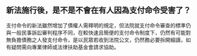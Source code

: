 ## 新法施行後，是不是不會在有人因為支付命令受害了？

支付命令的新法雖然增加了債權人需釋明的規定，但法院就支付命令審查的標準仍與一般民事訴訟審判程序不同，在較快速且簡便的支付命令制度下，仍然有可能對無負擔債務之人發支付命令，是以民眾若收到法院公文，仍然務必要拆開細讀，如有疑問需向專業律師或法律扶助基金會請求協助。
